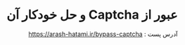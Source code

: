 <div dir="rtl">

# عبور از Captcha و حل خودکار آن

آدرس پست : https://arash-hatami.ir/bypass-captcha

</div>
